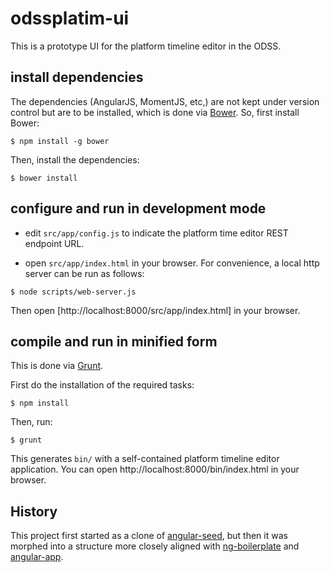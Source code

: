 odssplatim-ui
=============

This is a prototype UI for the platform timeline editor in the ODSS.


## install dependencies ##

The dependencies (AngularJS, MomentJS, etc,) are not kept under version
control but are to be installed, which is done via [Bower](http://bower.io/).
So, first install Bower:

```shell
$ npm install -g bower
```

Then, install the dependencies:
```shell
$ bower install
```

## configure and run in development mode ##

- edit `src/app/config.js` to indicate the platform time editor REST endpoint
URL.

- open `src/app/index.html` in your browser.
For convenience, a local http server can be run as follows:
```shell
$ node scripts/web-server.js
```
Then open [http://localhost:8000/src/app/index.html] in your browser.

## compile and run in minified form ##

This is done via [Grunt](http://gruntjs.com/).

First do the installation of the required tasks:

```shell
$ npm install
```

Then, run:
```shell
$ grunt
```
This generates `bin/` with a self-contained platform timeline editor
application. You can open http://localhost:8000/bin/index.html in your
browser.


## History ##

This project first started as a clone of
[angular-seed](https://github.com/angular/angular-seed), but then it was
morphed into a structure more closely aligned with
[ng-boilerplate](https://github.com/ngbp/ng-boilerplate/) and
[angular-app](https://github.com/angular-app/angular-app/tree/master/client).

